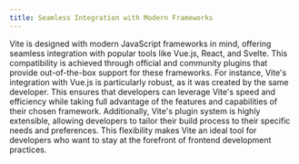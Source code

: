 ```yaml
---
title: Seamless Integration with Modern Frameworks
---
```


Vite is designed with modern JavaScript frameworks in mind, offering seamless
integration with popular tools like Vue.js, React, and Svelte. This
compatibility is achieved through official and community plugins that provide
out-of-the-box support for these frameworks. For instance, Vite's integration
with Vue.js is particularly robust, as it was created by the same developer.
This ensures that developers can leverage Vite's speed and efficiency while
taking full advantage of the features and capabilities of their chosen
framework. Additionally, Vite's plugin system is highly extensible, allowing
developers to tailor their build process to their specific needs and
preferences. This flexibility makes Vite an ideal tool for developers who want
to stay at the forefront of frontend development practices.
